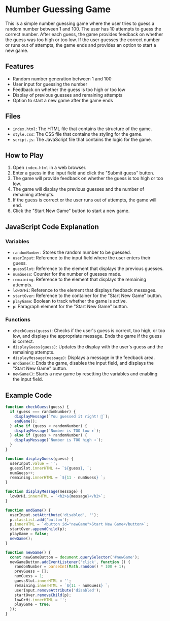 # Number Guessing Game

This is a simple number guessing game where the user tries to guess a random number between 1 and 100. The user has 10 attempts to guess the correct number. After each guess, the game provides feedback on whether the guess was too high or too low. If the user guesses the correct number or runs out of attempts, the game ends and provides an option to start a new game.

## Features

- Random number generation between 1 and 100
- User input for guessing the number
- Feedback on whether the guess is too high or too low
- Display of previous guesses and remaining attempts
- Option to start a new game after the game ends

## Files

- `index.html`: The HTML file that contains the structure of the game.
- `style.css`: The CSS file that contains the styling for the game.
- `script.js`: The JavaScript file that contains the logic for the game.

## How to Play

1. Open `index.html` in a web browser.
2. Enter a guess in the input field and click the "Submit guess" button.
3. The game will provide feedback on whether the guess is too high or too low.
4. The game will display the previous guesses and the number of remaining attempts.
5. If the guess is correct or the user runs out of attempts, the game will end.
6. Click the "Start New Game" button to start a new game.

## JavaScript Code Explanation

### Variables

- `randomNumber`: Stores the random number to be guessed.
- `userInput`: Reference to the input field where the user enters their guess.
- `guessSlot`: Reference to the element that displays the previous guesses.
- `numGuess`: Counter for the number of guesses made.
- `remaining`: Reference to the element that displays the remaining attempts.
- `lowOrHi`: Reference to the element that displays feedback messages.
- `startOver`: Reference to the container for the "Start New Game" button.
- `playGame`: Boolean to track whether the game is active.
- `p`: Paragraph element for the "Start New Game" button.

### Functions

- `checkGuess(guess)`: Checks if the user's guess is correct, too high, or too low, and displays the appropriate message. Ends the game if the guess is correct.
- `displayGuess(guess)`: Updates the display with the user's guess and the remaining attempts.
- `displayMessage(message)`: Displays a message in the feedback area.
- `endGame()`: Ends the game, disables the input field, and displays the "Start New Game" button.
- `newGame()`: Starts a new game by resetting the variables and enabling the input field.

## Example Code

```javascript
function checkGuess(guess) {
  if (guess === randomNumber) {
    displayMessage(`You guessed it right! 🎉`);
    endGame();
  } else if (guess < randomNumber) {
    displayMessage(`Number is TOO low ⬆️`);
  } else if (guess > randomNumber) {
    displayMessage(`Number is TOO high ⬇️`);
  }
}

function displayGuess(guess) {
  userInput.value = '';
  guessSlot.innerHTML += `${guess}, `;
  numGuess++;
  remaining.innerHTML = `${11 - numGuess} `;
}

function displayMessage(message) {
  lowOrHi.innerHTML = `<h2>${message}</h2>`;
}

function endGame() {
  userInput.setAttribute('disabled', '');
  p.classList.add('button');
  p.innerHTML = `<button id="newGame">Start New Game</button>`;
  startOver.appendChild(p);
  playGame = false;
  newGame();
}

function newGame() {
  const newGameButton = document.querySelector('#newGame');
  newGameButton.addEventListener('click', function () {
    randomNumber = parseInt(Math.random() * 100 + 1);
    prevGuess = [];
    numGuess = 1;
    guessSlot.innerHTML = '';
    remaining.innerHTML = `${11 - numGuess} `;
    userInput.removeAttribute('disabled');
    startOver.removeChild(p);
    lowOrHi.innerHTML = '';
    playGame = true;
  });
}